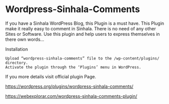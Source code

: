 Wordpress-Sinhala-Comments
==========================

If you have a Sinhala WordPress Blog, this Plugin is a must have. This Plugin make it really easy to comment in Sinhala. There is no need of any other Sites or Software.
Use this plugin and help users to express themselves in there own words…


Installation

    Upload “wordpress-sinhala-comments” file to the /wp-content/plugins/ directory.
    Activate the plugin through the ‘Plugins’ menu in WordPress.

If you more details visit official plugin Page.

https://wordpress.org/plugins/wordpress-sinhala-comments/

https://webexplorar.com/wordpress-sinhala-comments-plugin/
